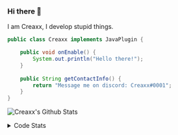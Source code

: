 ### Hi there 👋

I am Creaxx, I develop stupid things. 

```java
public class Creaxx implements JavaPlugin {

    public void onEnable() {
        System.out.println("Hello there!");
    }
    
    public String getContactInfo() {
        return "Message me on discord: Creaxx#0001";
    }
}
```

![Creaxx's Github Stats](https://github-readme-stats.vercel.app/api?username=CreaxxOG&show_icons=true&theme=dark&count_private=true)

<details>
  <summary>Code Stats</summary>

<!--START_SECTION:waka-->
![Code Time](http://img.shields.io/badge/Code%20Time-1%2C158%20hrs%2012%20mins-blue)

![Lines of code](https://img.shields.io/badge/From%20Hello%20World%20I%27ve%20Written-527.9%20thousand%20lines%20of%20code-blue)

**🐱 My GitHub Data** 

> 📦 66.3 kB Used in GitHub's Storage 
 > 
> 🏆 986 Contributions in the Year 2023
 > 
> 🚫 Not Opted to Hire
 > 
> 📜 4 Public Repositories 
 > 
> 🔑 2 Private Repositories 
 > 
**I'm an Early 🐤** 

```text
🌞 Morning                276 commits         ██░░░░░░░░░░░░░░░░░░░░░░░   07.52 % 
🌆 Daytime                1579 commits        ███████████░░░░░░░░░░░░░░   43.04 % 
🌃 Evening                1759 commits        ████████████░░░░░░░░░░░░░   47.94 % 
🌙 Night                  55 commits          ░░░░░░░░░░░░░░░░░░░░░░░░░   01.50 % 
```
📅 **I'm Most Productive on Saturday** 

```text
Monday                   438 commits         ███░░░░░░░░░░░░░░░░░░░░░░   11.94 % 
Tuesday                  475 commits         ███░░░░░░░░░░░░░░░░░░░░░░   12.95 % 
Wednesday                503 commits         ███░░░░░░░░░░░░░░░░░░░░░░   13.71 % 
Thursday                 581 commits         ████░░░░░░░░░░░░░░░░░░░░░   15.84 % 
Friday                   339 commits         ██░░░░░░░░░░░░░░░░░░░░░░░   09.24 % 
Saturday                 681 commits         █████░░░░░░░░░░░░░░░░░░░░   18.56 % 
Sunday                   652 commits         ████░░░░░░░░░░░░░░░░░░░░░   17.77 % 
```


📊 **This Week I Spent My Time On** 

```text
💬 Programming Languages: 
Java                     16 hrs 15 mins      ████████████████████████░   96.80 % 
XML                      15 mins             ░░░░░░░░░░░░░░░░░░░░░░░░░   01.54 % 
YAML                     10 mins             ░░░░░░░░░░░░░░░░░░░░░░░░░   01.02 % 
GitIgnore file           4 mins              ░░░░░░░░░░░░░░░░░░░░░░░░░   00.46 % 
textmate                 1 min               ░░░░░░░░░░░░░░░░░░░░░░░░░   00.12 % 

🔥 Editors: 
IntelliJ                 16 hrs 47 mins      █████████████████████████   100.00 % 
```

**I Mostly Code in Java** 

```text
Java                     52 repos            █████████████████████░░░░   82.54 % 
Kotlin                   8 repos             ███░░░░░░░░░░░░░░░░░░░░░░   12.70 % 
TypeScript               2 repos             █░░░░░░░░░░░░░░░░░░░░░░░░   03.17 % 
EJS                      1 repo              ░░░░░░░░░░░░░░░░░░░░░░░░░   01.59 % 
```




 Last Updated on 29/03/2023 12:41:38 UTC
<!--END_SECTION:waka-->
</details>

